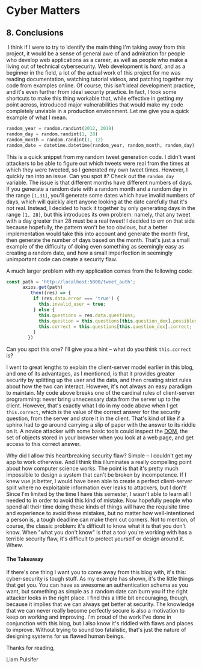 # Cyber Matters

## 8. Conclusions

​	I think if I were to try to identify the main thing I'm taking away from this project, it would be a sense of general awe of and admiration for people who develop web applications as a career, as well as people who make a living out of technical cybersecurity. Web development is *hard*, and as a beginner in the field, a lot of the actual work of this project for me was reading documentation, watching tutorial videos, and patching together my code from examples online. Of course, this isn't ideal development practice, and it's even further from ideal security practice. In fact, I took some shortcuts to make this thing workable that, while effective in getting my point across, introduced major vulnerabilities that would make my code completely unviable in a production environment. Let me give you a quick example of what I mean.

```python
random_year = random.randint(2012, 2019)
random_day = random.randint(1, 28)
random_month = random.randint(1, 12)
random_date = datetime.datetime(random_year, random_month, random_day)
```

This is a quick snippet from my random tweet generation code. I didn't want attackers to be able to figure out which tweets were real from the times at which they were tweeted, so I generated my own tweet times. However, I quickly ran into an issue. Can you spot it? Check out the `random_day` variable. The issue is that different months have different numbers of days. If you generate a random date with a random month and a random day in the range `[1,31]`, you'll generate some dates which have invalid numbers of days, which will quickly alert anyone looking at the date carefully that it's not real. Instead, I decided to hack it together by only generating days in the range `[1, 28]`, but this introduces its own problem: namely, that any tweet with a day greater than 28 must be a real tweet! I decided to err on that side because hopefully, the pattern won't be too obvious, but a better implementation would take this into account and generate the month first, then generate the number of days based on the month. That's just a small example of the difficulty of doing even something as seemingly easy as creating a random date, and how a small imperfection in seemingly unimportant code can create a security flaw.

A much larger problem with my application comes from the following code:

```javascript
const path = 'http://localhost:5000/tweet_auth';
      axios.get(path)
        .then((res) => {
          if (res.data.error === 'true') {
            this.invalid_user = true;
          } else {
            this.questions = res.data.questions;
            this.question = this.questions[this.question_dex].possibles;
            this.correct = this.questions[this.question_dex].correct;
          }
        })
```

Can you spot this one? I'll give you a hint – what do you think `this.correct` is?



I went to great lengths to explain the client-server model earlier in this blog, and one of its advantages, as I mentioned, is that it provides greater security by splitting up the user and the data, and then creating strict rules about how the two can interact. However, it's not always an easy paradigm to maintain. My code above breaks one of the cardinal rules of client-server programming: never bring unnecessary data from the server up to the client. However, that's exactly what I do in my code above when I get `this.correct`, which is the value of the correct answer for the security question, from the server and store it in the client. That's kind of like if a sphinx had to go around carrying a slip of paper with the answer to its riddle on it. A novice attacker with some basic tools could inspect the [DOM](https://developer.mozilla.org/en-US/docs/Web/API/Document_Object_Model/Introduction), the set of objects stored in your browser when you look at a web page, and get access to this correct answer. 

Why did I allow this heartbreaking security flaw? Simple – I couldn't get my app to work otherwise. And I think this illuminates a really compelling point about how computer science works. The point is that it's pretty much impossible to design a system that can't be broken by incompetence. If I knew vue.js better, I would have been able to create a perfect client-server split where no exploitable information ever leaks to attackers, but I don't! Since I'm limited by the time I have this semester, I wasn't able to learn all I needed to in order to avoid this kind of mistake. Now hopefully people who spend all their time doing these kinds of things will have the requisite time and experience to avoid these mistakes, but no matter how well-intentioned a person is, a tough deadline can make them cut corners. Not to mention, of course, the classic problem: it's difficult to know what it is that you don't know. When "what you don't know" is that a tool you're working with has a terrible security flaw, it's difficult to protect yourself or design around it. Whew. 

#### The Takeaway

If there's one thing I want you to come away from this blog with, it's this: cyber-security is tough stuff. As my example has shown, it's the little things that get you. You can have as awesome an authentication schema as you want, but something as simple as a random date can burn you if the right attacker looks in the right place. I find this a little bit encouraging, though, because it implies that we can always get better at security. The knowledge that we can never really become perfectly secure is also a motivation to keep on working and improving. I'm proud of the work I've done in conjunction with this blog, but I also know it's riddled with flaws and places to improve. Without trying to sound too fatalistic, that's just the nature of designing systems for us flawed human beings.

Thanks for reading,

Liam Pulsifer